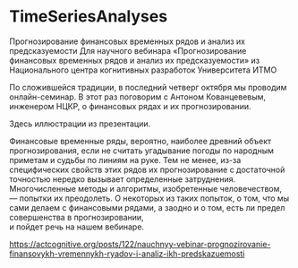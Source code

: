 # TimeSeriesAnalyses
Прогнозирование финансовых временных рядов и анализ их предсказуемости
Для научного вебинара «Прогнозирование финансовых временных рядов и анализ их предсказуемости»
из Национального центра когнитивных разработок Университета ИТМО 

По сложившейся традиции, в последний четверг октября мы проводим онлайн-семинар. 
В этот раз поговорим с Антоном Кованцевевым, инженером НЦКР, о финансовых рядах и их прогнозировании.

Здесь иллюстрации из презентации.

Финансовые временные ряды, вероятно, наиболее древний объект прогнозирования, если не считать угадывание погоды по народным приметам 
и судьбы по линиям на руке. Тем не менее, из-за специфических свойств этих рядов их прогнозирование с достаточной точностью нередко 
вызывает определенные затруднения. Многочисленные методы и алгоритмы, изобретенные человечеством, — попытки их преодолеть. 
О некоторых из таких попыток, о том, что мы сами делаем с финансовыми рядами, а заодно и о том, есть ли предел совершенства в прогнозировании,  
и пойдет речь на нашем вебинаре.

https://actcognitive.org/posts/122/nauchnyy-vebinar-prognozirovanie-finansovykh-vremennykh-ryadov-i-analiz-ikh-predskazuemosti

